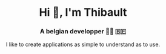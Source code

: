 <h1 align="center">Hi 👋, I'm Thibault</h1>  
<h3 align="center">A belgian developper 👨‍💻 🇧🇪</h3>  
<p align="center">I like to create applications as simple to understand as to use. <p>
